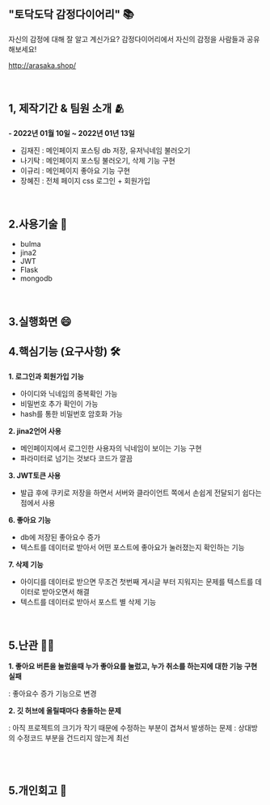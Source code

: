 "토닥도닥 감정다이어리" 📚
-----------------
자신의 감정에 대해 잘 알고 계신가요?
감정다이어리에서 자신의 감정을 사람들과 공유해보세요!

http://arasaka.shop/     

       
<br/>

1, 제작기간 & 팀원 소개 🫂
------------------
**- 2022년 01월 10일 ~ 2022년 01년 13일**

  - 김재진 : 메인페이지 포스팅 db 저장, 유저닉네임 불러오기
  - 나기탁 : 메인페이지 포스팅 불러오기, 삭제 기능 구현
  - 이규리 : 메인페이지 좋아요 기능 구현 
  - 장혜진 : 전체 페이지 css 로그인 + 회원가입  
<br/>
 
2.사용기술  📌
------------------
- bulma
- jina2
- JWT
- Flask
- mongodb
<br/>

3.실행화면 😄
------------------


4.핵심기능 (요구사항) 🛠
------------------
**1. 로그인과 회원가입 기능**

- 아이디와 닉네임의 중복확인 가능 
- 비밀번호 추가 확인이 가능
- hash를 통한 비밀번호 암호화 가능 

**2. jina2언어 사용**

- 메인페이지에서 로그인한 사용자의 닉네임이 보이는 기능 구현 
- 파라미터로 넘기는 것보다 코드가 깔끔

**3. JWT토큰 사용**

- 발급 후에 쿠키로 저장을 하면서 서버와 클라이언트 쪽에서 손쉽게 전달되기 쉽다는 점에서 사용

**6. 좋아요 기능**

- db에 저장된 좋아요수 증가 
- 텍스트를 데이터로 받아서 어떤 포스트에 좋아요가 눌러졌는지 확인하는 기능

**7. 삭제 기능**

- 아이디를 데이터로 받으면 무조건 첫번째 게시글 부터 지워지는 문제를 텍스트를 데이터로 받아오면서 해결 
- 텍스트를 데이터로 받아서 포스트 별 삭제 기능 
<br/>

5.난관 😮‍💨
------------------
**1. 좋아요 버튼을 눌렀을때 누가 좋아요를 눌렀고, 누가 취소를 하는지에 대한 기능 구현 실패**
  
  : 좋아요수 증가 기능으로 변경

**2. 깃 허브에 올릴때마다 충돌하는 문제**
 
 : 아직 프로젝트의 크기가 작기 때문에 수정하는 부분이 겹쳐서 발생하는 문제 
  : 상대방의 수정코드 부분을 건드리지 않는게 최선

<br/>
<br/>


5.개인회고 🤫
------------------
